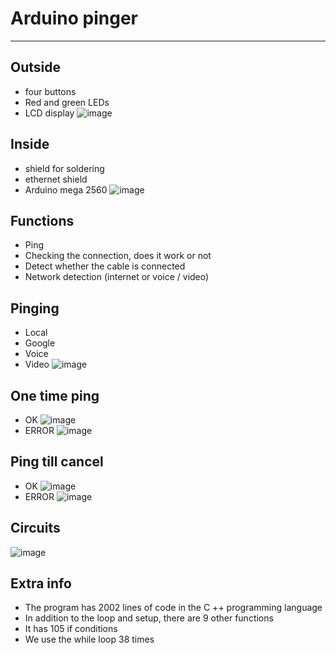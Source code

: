 # Arduino pinger
----------------
## Outside
- four buttons
- Red and green LEDs
- LCD display
![image](https://user-images.githubusercontent.com/37377101/164434089-04076e52-6831-46c9-9ba0-f151be895460.png)

## Inside
- shield for soldering
- ethernet shield
- Arduino mega 2560
![image](https://user-images.githubusercontent.com/37377101/164434278-b06757ad-e68b-4c15-9640-0de722fccba8.png)

## Functions
- Ping
- Checking the connection, does it work or not
- Detect whether the cable is connected
- Network detection (internet or voice / video)

## Pinging
- Local
- Google
- Voice
- Video
![image](https://user-images.githubusercontent.com/37377101/164434506-07cc09ff-e245-413f-8b51-b8b0fd83afe5.png)

## One time ping
- OK
![image](https://user-images.githubusercontent.com/37377101/164434617-acf756b7-8408-4b70-9fb7-f17cfb702e64.png)
- ERROR
![image](https://user-images.githubusercontent.com/37377101/164434663-d61d9ab9-3ca9-4a88-9d1d-e9cc3f16ed3d.png)

## Ping till cancel
- OK
![image](https://user-images.githubusercontent.com/37377101/164434740-5b48443b-871e-4337-b6ae-859d10f2cdfc.png)
- ERROR
![image](https://user-images.githubusercontent.com/37377101/164434768-2279ea45-559f-4906-973e-aaa1fbfdb386.png)

## Circuits
![image](https://user-images.githubusercontent.com/37377101/164434815-8576584d-57e3-45ac-8350-5670607dcaa6.png)

## Extra info
- The program has 2002 lines of code in the C ++ programming language
- In addition to the loop and setup, there are 9 other functions
- It has 105 if conditions
- We use the while loop 38 times
